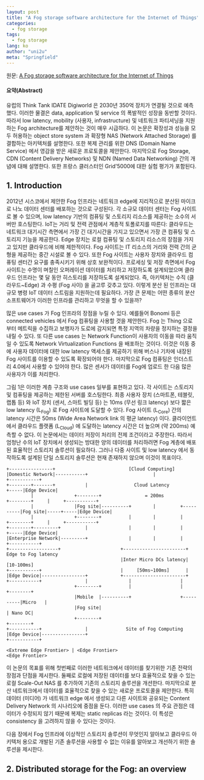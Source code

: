 ```yaml
---
layout: post
title: "A Fog storage software architecture for the Internet of Things"
categories:
  - fog storage
tags:
  - fog storage
lang: ko
author: "uni2u"
meta: "Springfield"
---
```


원문: [A Fog storage software architecture for the Internet of Things](https://hal.archives-ouvertes.fr/hal-02496105/document)

#### 요약(Abstract)

유럽의 Think Tank IDATE Digiworld 은 2030년 350억 장치가 연결될 것으로 예측했다. 이러한 물결은 data, application 및 service 의 폭발적인 성장을 동반할 것이다. 따라서 low latency, mobility (사용자, infrastructure) 및 네트워크 파티셔닝을 지원하는 Fog architecture를 제안하는 것이 매우 시급하다. 이 논문은 확장성과 성능을 모두 허용하는 object store system 과 확장형 NAS (Network Attached Storage) 를 결합하는 아키텍처를 설명한다. 또한 복제 관리를 위한 DNS (Domain Name Service) 에서 영감을 받은 새로운 프로토콜을 제안한다. 마지막으로 Fog Storage, CDN (Content Delivery Networks) 및 NDN (Named Data Networking) 간의 개념에 대해 설명한다. 또한 프랑스 클러스터인 Grid'5000에 대한 실험 평가가 포함된다.

## 1. Introduction

2012년 시스코에서 제안한 Fog 인프라는 네트워크 edge에 지리적으로 분산된 마이크로 나노 데이터 센터를 배포하는 것으로 구성된다. 각 소규모 데이터 센터는 Fog 사이트로 볼 수 있으며, low latency 기반의 컴퓨팅 및 스토리지 리소스를 제공하는 소수의 서버만 호스팅한다. IoT는 거리 및 전력 관점에서 계층적 토폴로지를 따른다: 클라우드는 네트워크 대기시간 측면에서 가장 긴 대기시간을 가지고 있으면서 가장 큰 컴퓨팅 및 스토리지 기능을 제공한다. Edge 장치는 로컬 컴퓨팅 및 스토리지 리소스의 장점을 가지고 있지만 클라우드에 비해 제한적이다. Fog 사이트는 IT 리소스의 거리와 전력 간의 균형을 제공하는 중간 시설로 볼 수 있다. 또한 Fog 사이트는 사용자 장치와 클라우드 컴퓨팅 센터간 요구를 충족시키기 위해 상호 보완적이다. 프로세싱 및 저장 측면에서 Fog 사이트는 수명이 며칠인 오퍼레이션 데이터를 처리하고 저장하도록 설계되었으며 클라우드 인프라는 몇 달 동안 히스토리를 저장하도록 설계되었다. 즉, 아키텍처는 수직 (클라우드~Edge) 과 수평 (Fog 사이) 을 골고루 갖추고 있다. 이렇게 분산 된 인프라는 대규모 병령 IoT 데이터 스트림을 지원하는데 필요하다. 가장 큰 문제는 어떤 종류의 분산 소프트웨어가 이러한 인프라를 관리하고 무엇을 할 수 있을까?

많은 use cases 가 Fog 인프라의 장점을 누릴 수 있다. 예를들어 Bonomi 등은 connected vehicles 에서 Fog 컴퓨팅을 사용할 것을 제안한다. Fog 는 Thing 으로 부터 메트릭을 수집하고 보행자가 도로에 감지되면 특정 지역의 차량을 정지하는 결정을 내릴 수 있다. 또 다른 use cases 는 Network Function이 사용자의 이동을 따라 움직일 수 있도록 Network Virtualization Functions 을 배포하는 것이다. 이것은 이동 중에 사용자 데이터에 대한 low latency 액세스를 제공하기 위해 버스나 기차에 내장된 Fog 사이트를 이용할 수 있도록 확장되어야 한다. 마지막으로 Fog 컴퓨팅은 인더스트리 4.0에서 사용할 수 있어야 한다. 많은 센서가 데이터를 Fog에 업로드 한 다음 많은 사용자가 이를 처리한다.

그림 1은 이러한 계층 구조와 use cases 일부를 표현하고 있다. 각 사이트는 스토리지 및 컴퓨팅을 제공하는 제한된 서버를 호스팅한다. 최종 사용자 장치 (스마트폰, 테블릿, 랩톱 등) 와 IoT 장치 (센서, 스마트 빌딩 등) 는 10ms (무선 링크 latency) 보다 짧은 low latency (L<sub>Fog</sub>) 로 Fog 사이트에 도달할 수 있다. Fog 사이트 (L<sub>Core</sub>) 간의 latency 시간은 50ms (Wide Area Network link 의 평균 latency) 이다. 클라이언트에서 클라우드 플랫폼 (L<sub>Cloud</sub>) 에 도달하는 latency 시간은 더 높으며 (약 200ms) 예측할 수 없다. 이 논문에서는 데이터 저장이 처리의 전제 조건이라고 주장한다. 따라서 엄청난 수의 IoT 장치에서 생성되는 방대한 양의 데이터를 처리하려면 Fog 계층에 배포 된 효율적인 스토리지 솔루션이 필요하다. 그러나 다중 사이트 및 low latency 에서 동작하도록 설계된 단일 스토리지 솔루션은 현재 존재하지 않으며 이것이 목표이다.

```
+----------------+                           [Cloud Computing]
|Domestic Network|-----------+                        |                                         +-----------+
+--------+-------+           |                 Cloud Latency                              +-----|Edge Device|
         |               +--------+                = 200ms                 +--------+     |     +-----------+
         |               |Fog site|----------+        |         +----------|Fog site|-----+-----|Edge Device|
         |               +--------+          |        |         |          +--------+     |     +-----------+
+--------+---------+         |               |        |         |                         +-----|Edge Device|
|Enterprise Network|---------+               |        |         |                               +-----------+
+------------------+                      +-----------------------+                    Edge to Fog latency
                                          |Inter Micro DCs latency|                         [10-100ms]
+-----------+                             |     [50ms~100ms]      |
|Edge Device|----------------+            +-----------------------+
+-----------+                |               |                  |
                         +--------+          |                  |          +--------+
                         |Mobile  |----------+                  +----------|Micro   |
                         |Fog site|                                        | Nano DC|
                         +--------+                                        +--------+
+-----------+                |              Site of Fog Computing
|Edge Device|----------------+
+-----------+

<Extreme Edge Frontier> | <Edge Frontier>                             <Edge Frontier>
```

이 논문의 목표를 위해 첫번째로 이러한 네트워크에서 데이터를 찾기위한 기존 전략의 장점과 단점을 제시한다. 둘째로 로컬에 저장된 데이터를 보다 효율적으로 찾을 수 있는 로컬 Scale-Out NAS 를 추가하여 기존의 스토리지 솔루션을 개션한다. 마지막으로 분산 네트워크에서 데이터를 효율적으로 찾을 수 있는 새로운 프로토콜을 제안한다. 특히 데이터 (미디어) 가 네트워크 edge 에서 생성되고 다른 사이트와 공유되는 Content Delivery Network 의 시나리오에 중점을 둔다. 이러한 use cases 의 주요 관점은 데이터가 수정되지 않기 때문에 복제는 static replicas 라는 것이다. 이 특성은 consistency 을 고려하지 않을 수 있다는 것이다.

다음 장에서 Fog 인프라에 이상적인 스토리지 솔루션이 무엇인지 알아보고 클라우드 아키텍처 용으로 개발된 기존 솔루션을 사용할 수 없는 이유를 알아보고 개선하기 위한 솔루션을 제시한다.

## 2. Distributed storage for the Fog: an overview



